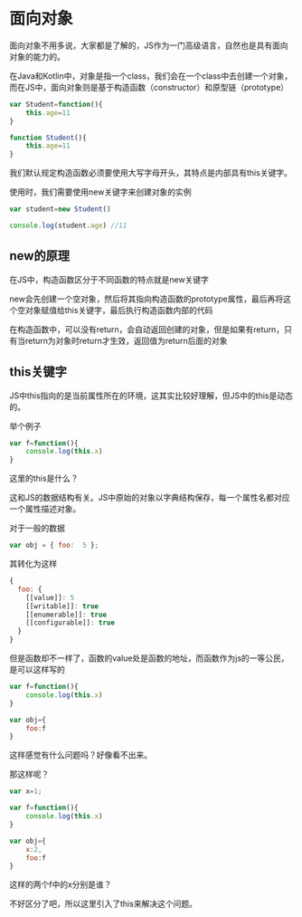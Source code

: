 # 面向对象

面向对象不用多说，大家都是了解的，JS作为一门高级语言，自然也是具有面向对象的能力的。

在Java和Kotlin中，对象是指一个class，我们会在一个class中去创建一个对象，而在JS中，面向对象则是基于构造函数（constructor）和原型链（prototype）

```js
var Student=function(){
	this.age=11
}

function Student(){
	this.age=11
}
```

我们默认规定构造函数必须要使用大写字母开头，其特点是内部具有this关键字。

使用时，我们需要使用new关键字来创建对象的实例

```js
var student=new Student()

console.log(student.age) //11
```

## new的原理

在JS中，构造函数区分于不同函数的特点就是new关键字

new会先创建一个空对象，然后将其指向构造函数的prototype属性，最后再将这个空对象赋值给this关键字，最后执行构造函数内部的代码

在构造函数中，可以没有return，会自动返回创建的对象，但是如果有return，只有当return为对象时return才生效，返回值为return后面的对象

## this关键字

JS中this指向的是当前属性所在的环境，这其实比较好理解，但JS中的this是动态的。

举个例子

```js
var f=function(){
	console.log(this.x)
}
```

这里的this是什么？

这和JS的数据结构有关。JS中原始的对象以字典结构保存，每一个属性名都对应一个属性描述对象。

对于一般的数据

```js
var obj = { foo:  5 };
```

其转化为这样

```js
{
  foo: {
    [[value]]: 5
    [[writable]]: true
    [[enumerable]]: true
    [[configurable]]: true
  }
}
```

但是函数却不一样了，函数的value处是函数的地址，而函数作为js的一等公民，是可以这样写的

```js
var f=function(){
	console.log(this.x)
}

var obj={
	foo:f
}
```

这样感觉有什么问题吗？好像看不出来。

那这样呢？

```js
var x=1;

var f=function(){
	console.log(this.x)
}

var obj={
	x:2,
	foo:f
}
```

这样的两个f中的x分别是谁？

不好区分了吧，所以这里引入了this来解决这个问题。